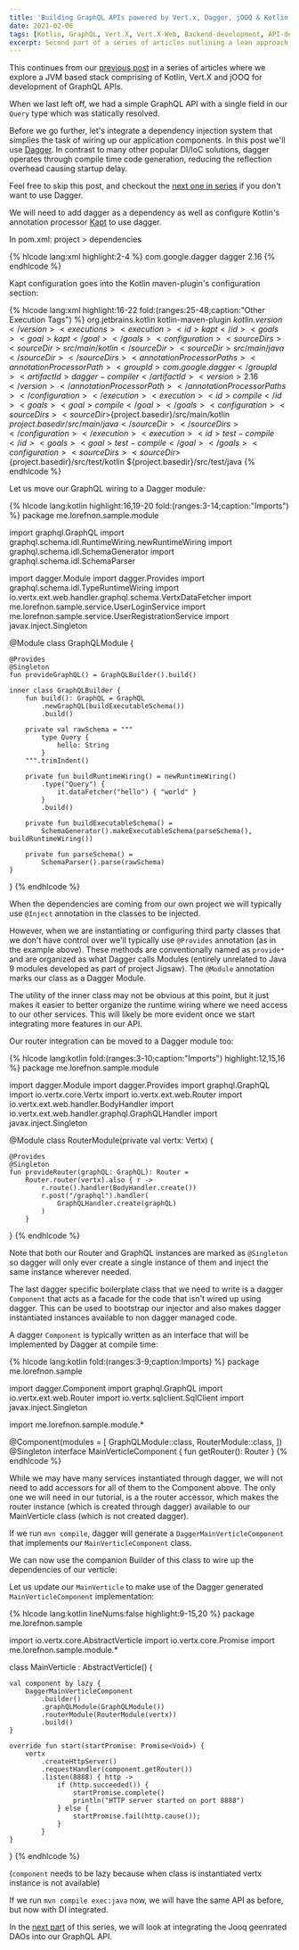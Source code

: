 ```yaml
---
title: 'Building GraphQL APIs powered by Vert.x, Dagger, jOOQ & Kotlin - II'
date: 2021-02-06
tags: [Kotlin, GraphQL, Vert.X, Vert.X-Web, Backend-development, API-development]
excerpt: Second part of a series of articles outlining a lean approach for building GraphQL APIs on JVM
---
```


This continues from our [previous post](/2021/02/01/Building-GraphQL-APIs-powered-by-Vert-x-jOOQ-Kotlin-I) in a series of articles where we explore a JVM based stack comprising of Kotlin, Vert.X and jOOQ for development of GraphQL APIs.

When we last left off, we had a simple GraphQL API with a single field in our `Query` type which was statically resolved. 

Before we go further, let's integrate a dependency injection system that simplies the task of wiring up our application components. In this post we'll use [Dagger](https://dagger.dev/). In contrast to many other popular DI/IoC solutions, dagger operates through compile time code generation, reducing the reflection overhead causing startup delay.

Feel free to skip this post, and checkout the [next one in series](/2021/03/26/Building-GraphQL-APIs-powered-by-Vert-x-jOOQ-Kotlin-III/) if you don't want to use Dagger.

We will need to add dagger as a dependency as well as configure Kotlin's annotation processor [Kapt](https://kotlinlang.org/docs/kapt.html) to use dagger. 

In pom.xml: project > dependencies

{% hlcode lang:xml highlight:2-4 %}
<dependency>
    <groupId>com.google.dagger</groupId>
    <artifactId>dagger</artifactId>
    <version>2.16</version>
</dependency>
{% endhlcode %}

Kapt configuration goes into the Kotlin maven-plugin's configuration section: 

{% hlcode lang:xml highlight:16-22 fold:(ranges:25-48;caption:"Other Execution Tags") %}
<plugin>
    <groupId>org.jetbrains.kotlin</groupId>
    <artifactId>kotlin-maven-plugin</artifactId>
    <version>${kotlin.version}</version>
    <executions>
        <execution>
            <id>kapt</id>
            <goals>
                <goal>kapt</goal>
            </goals>
            <configuration>
                <sourceDirs>
                    <sourceDir>src/main/kotlin</sourceDir>
                    <sourceDir>src/main/java</sourceDir>
                </sourceDirs>
                <annotationProcessorPaths>
                    <annotationProcessorPath>
                        <groupId>com.google.dagger</groupId>
                        <artifactId>dagger-compiler</artifactId>
                        <version>2.16</version>
                    </annotationProcessorPath>
                </annotationProcessorPaths>
            </configuration>
        </execution>
        <execution>
            <id>compile</id>
            <goals>
                <goal>compile</goal>
            </goals>
            <configuration>
                <sourceDirs>
                    <sourceDir>${project.basedir}/src/main/kotlin</sourceDir>
                    <sourceDir>${project.basedir}/src/main/java</sourceDir>
                </sourceDirs>
            </configuration>
        </execution>
        <execution>
            <id>test-compile</id>
            <goals>
                <goal>test-compile</goal>
            </goals>
            <configuration>
                <sourceDirs>
                    <sourceDir>${project.basedir}/src/test/kotlin</sourceDir>
                    <sourceDir>${project.basedir}/src/test/java</sourceDir>
                </sourceDirs>
            </configuration>
        </execution>
    </executions>
</plugin>
{% endhlcode %}

Let us move our GraphQL wiring to a Dagger module: 

{% hlcode lang:kotlin highlight:16,19-20 fold:(ranges:3-14;caption:"Imports")  %}
package me.lorefnon.sample.module

import graphql.GraphQL
import graphql.schema.idl.RuntimeWiring.newRuntimeWiring
import graphql.schema.idl.SchemaGenerator
import graphql.schema.idl.SchemaParser

import dagger.Module
import dagger.Provides
import graphql.schema.idl.TypeRuntimeWiring
import io.vertx.ext.web.handler.graphql.schema.VertxDataFetcher
import me.lorefnon.sample.service.UserLoginService
import me.lorefnon.sample.service.UserRegistrationService
import javax.inject.Singleton

@Module
class GraphQLModule {

    @Provides
    @Singleton
    fun provideGraphQL() = GraphQLBuilder().build()

    inner class GraphQLBuilder {
        fun build(): GraphQL = GraphQL
            .newGraphQL(buildExecutableSchema())
            .build()

        private val rawSchema = """
            type Query {
                hello: String
            }
        """.trimIndent()

        private fun buildRuntimeWiring() = newRuntimeWiring()
            .type("Query") {
                it.dataFetcher("hello") { "world" }
            }
            .build()

        private fun buildExecutableSchema() =
            SchemaGenerator().makeExecutableSchema(parseSchema(), buildRuntimeWiring())

        private fun parseSchema() =
            SchemaParser().parse(rawSchema)
    }
}
{% endhlcode %}

When the dependencies are coming from our own project we will typically use `@Inject` annotation in the classes to be injected. 

However, when we are instantiating or configuring third party classes that we don't have control over we'll typically use `@Provides` annotation (as in the example above). These methods are conventionally named as `provide*` and are organized as what Dagger calls Modules (entirely unrelated to Java 9 modules developed as part of project Jigsaw). The `@Module` annotation marks our class as a Dagger Module.

The utility of the inner class may not be obvious at this point, but it just makes it easier to better organize the runtime wiring where we need access to our other services. This will likely be more evident once we start integrating more features in our API.

Our router integration can be moved to a Dagger module too: 

{% hlcode lang:kotlin fold:(ranges:3-10;caption:"Imports") highlight:12,15,16 %}
package me.lorefnon.sample.module

import dagger.Module
import dagger.Provides
import graphql.GraphQL
import io.vertx.core.Vertx
import io.vertx.ext.web.Router
import io.vertx.ext.web.handler.BodyHandler
import io.vertx.ext.web.handler.graphql.GraphQLHandler
import javax.inject.Singleton

@Module
class RouterModule(private val vertx: Vertx) {

    @Provides
    @Singleton
    fun provideRouter(graphQL: GraphQL): Router =
        Router.router(vertx).also { r ->
            r.route().handler(BodyHandler.create())
            r.post("/graphql").handler(
                GraphQLHandler.create(graphQL)
            )
        }

}
{% endhlcode %}

Note that both our Router and GraphQL instances are marked as `@Singleton` so dagger will only ever create a single instance of them and inject the same instance wherever needed.

The last dagger specific boilerplate class that we need to write is a dagger `Component` that acts as a facade for the code that isn't wired up using dagger. This can be used to bootstrap our injector and  also makes dagger instantiated instances available to non dagger managed code.

A dagger `Component` is typically written as an interface that will be implemented by Dagger at compile time: 

{% hlcode lang:kotlin fold:(ranges:3-9;caption:Imports) %}
package me.lorefnon.sample

import dagger.Component
import graphql.GraphQL
import io.vertx.ext.web.Router
import io.vertx.sqlclient.SqlClient
import javax.inject.Singleton

import me.lorefnon.sample.module.*

@Component(modules = [
    GraphQLModule::class,
    RouterModule::class,
])
@Singleton
interface MainVerticleComponent {
    fun getRouter(): Router
}
{% endhlcode %}

While we may have many services instantiated through dagger, we will not need to add accessors for all of them to the Component above. The only one we will need in our tutorial, is a the router accessor, which makes the router instance (which is created through dagger) available to our MainVerticle class (which is not created dagger).

If we run `mvn compile`, dagger will generate a `DaggerMainVerticleComponent` that implements our `MainVerticleComponent` class.

We can now use the companion Builder of this class to wire up the dependencies of our verticle: 

Let us update our `MainVerticle` to make use of the Dagger generated `MainVerticleComponent` implementation:

{% hlcode lang:kotlin lineNums:false highlight:9-15,20 %}
package me.lorefnon.sample

import io.vertx.core.AbstractVerticle
import io.vertx.core.Promise
import me.lorefnon.sample.module.*

class MainVerticle : AbstractVerticle() {

    val component by lazy {
        DaggerMainVerticleComponent
            .builder()
            .graphQLModule(GraphQLModule())
            .routerModule(RouterModule(vertx))
            .build()
    }

    override fun start(startPromise: Promise<Void>) {
        vertx
            .createHttpServer()
            .requestHandler(component.getRouter())
            .listen(8888) { http ->
                if (http.succeeded()) {
                    startPromise.complete()
                    println("HTTP server started on port 8888")
                } else {
                    startPromise.fail(http.cause());
                }
            }
    }
}
{% endhlcode %}

(`component` needs to be lazy because when class is instantiated vertx instance is not available)

If we run `mvn compile exec:java` now, we will have the same API as before, but now with DI integrated.

In the [next part](/2021/03/26/Building-GraphQL-APIs-powered-by-Vert-x-jOOQ-Kotlin-III/) of this series, we will look at integrating the Jooq geenrated DAOs into our GraphQL API.
